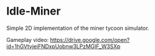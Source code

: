 # Idle-Miner

Simple 2D implementation of the miner tycoon simulator.

Gameplay video: https://drive.google.com/open?id=1hGVtvjeiFNDxpUobnw3LPzMGIF_W3SXp
